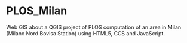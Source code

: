 # PLOS_Milan
Web GIS about a QGIS project of PLOS computation of an area in Milan (Milano Nord Bovisa Station) using HTML5, CCS and JavaScript.
